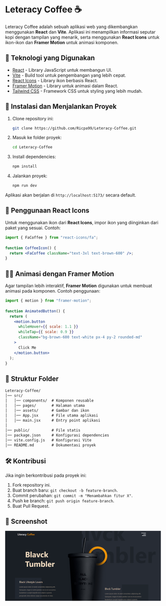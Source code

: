 # Leteracy Coffee ☕

Leteracy Coffee adalah sebuah aplikasi web yang dikembangkan menggunakan **React** dan **Vite**. Aplikasi ini menampilkan informasi seputar kopi dengan tampilan yang menarik, serta menggunakan **React Icons** untuk ikon-ikon dan **Framer Motion** untuk animasi komponen.

## 🚀 Teknologi yang Digunakan

- [React](https://react.dev/) - Library JavaScript untuk membangun UI.
- [Vite](https://vitejs.dev/) - Build tool untuk pengembangan yang lebih cepat.
- [React Icons](https://react-icons.github.io/react-icons/) - Library ikon berbasis React.
- [Framer Motion](https://www.framer.com/motion/) - Library untuk animasi dalam React.
- [Tailwind CSS](https://tailwindcss.com/) - Framework CSS untuk styling yang lebih mudah.

## 📌 Instalasi dan Menjalankan Proyek

1. Clone repository ini:
   ```sh
   git clone https://github.com/Ricpa99/Leteracy-Coffee.git
   ```

2. Masuk ke folder proyek:
   ```sh
   cd Leteracy-Coffee
   ```

3. Install dependencies:
   ```sh
   npm install
   ```

4. Jalankan proyek:
   ```sh
   npm run dev
   ```

Aplikasi akan berjalan di `http://localhost:5173/` secara default.

## 🎨 Penggunaan React Icons

Untuk menggunakan ikon dari **React Icons**, impor ikon yang diinginkan dari paket yang sesuai. Contoh:

```jsx
import { FaCoffee } from "react-icons/fa";

function CoffeeIcon() {
  return <FaCoffee className="text-3xl text-brown-600" />;
}
```

## 🏃‍♂️ Animasi dengan Framer Motion

Agar tampilan lebih interaktif, **Framer Motion** digunakan untuk membuat animasi pada komponen. Contoh penggunaan:

```jsx
import { motion } from "framer-motion";

function AnimatedButton() {
  return (
    <motion.button
      whileHover={{ scale: 1.1 }}
      whileTap={{ scale: 0.9 }}
      className="bg-brown-600 text-white px-4 py-2 rounded-md"
    >
      Click Me
    </motion.button>
  );
}
```

## 📜 Struktur Folder

```
Leteracy-Coffee/
│── src/
│   │── components/  # Komponen reusable
│   │── pages/       # Halaman utama
│   │── assets/      # Gambar dan ikon
│   │── App.jsx      # File utama aplikasi
│   │── main.jsx     # Entry point aplikasi
│
│── public/          # File statis
│── package.json     # Konfigurasi dependencies
│── vite.config.js   # Konfigurasi Vite
│── README.md        # Dokumentasi proyek
```

## 🛠 Kontribusi

Jika ingin berkontribusi pada proyek ini:
1. Fork repository ini.
2. Buat branch baru: `git checkout -b feature-branch`.
3. Commit perubahan: `git commit -m "Menambahkan fitur X"`.
4. Push ke branch: `git push origin feature-branch`.
5. Buat Pull Request.

## 📸 Screenshot
![image alt](https://github.com/Ricpa99/Leteracy-Coffee/blob/317f0fb23a4308e3b82d602630230ad433faa6d6/image/img-1.png)
